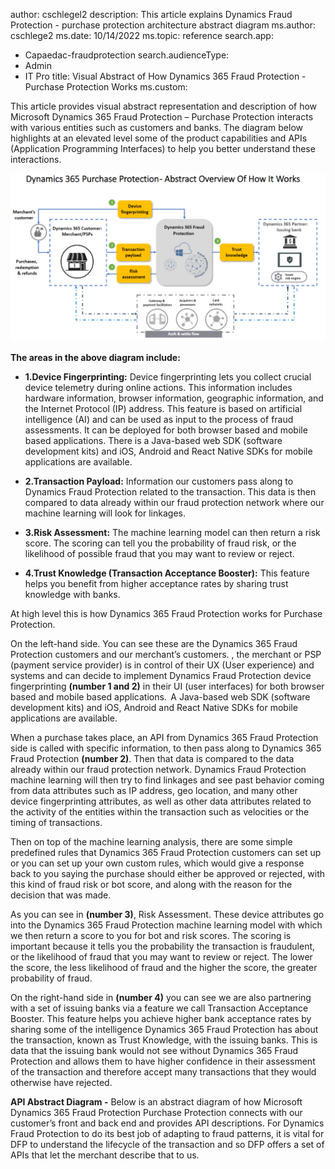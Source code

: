 author: cschlegel2
description: This article explains Dynamics Fraud Protection - purchase protection architecture abstract diagram
ms.author: cschlege2
ms.date: 10/14/2022
ms.topic: reference
search.app: 
  - Capaedac-fraudprotection
search.audienceType:
  - Admin
  - IT Pro
title: Visual Abstract of How Dynamics 365 Fraud Protection - Purchase Protection Works 
ms.custom:

This article provides visual abstract representation and description of how Microsoft Dynamics 365 Fraud Protection – Purchase Protection interacts with various entities such as customers and banks. The diagram below highlights at an elevated level some of the product capabilities and APIs (Application Programming Interfaces) to help you better understand these interactions.  


![overview diagram](media/pp-architecture-abstract1.png)

**The areas in the above diagram include:** 

- **1.Device Fingerprinting:** Device fingerprinting lets you collect crucial device telemetry during online actions. This information includes hardware information, browser information, geographic information, and the Internet Protocol (IP) address. This feature is based on artificial intelligence (AI) and can be used as input to the process of fraud assessments. It can be deployed for both browser based and mobile based applications. There is a Java-based web SDK (software development kits) and iOS, Android and React Native SDKs for mobile applications are available.

- **2.Transaction Payload:** Information our customers pass along to Dynamics Fraud Protection related to the transaction. This data is then compared to data already within our fraud protection network where our machine learning will look for linkages. 

- **3.Risk Assessment:** The machine learning model can then return a risk score. The scoring can tell you the probability of fraud risk, or the likelihood of possible fraud that you may want to review or reject. 

- **4.Trust Knowledge (Transaction Acceptance Booster):** This feature helps you benefit from higher acceptance rates by sharing trust knowledge with banks.

At high level this is how Dynamics 365 Fraud Protection works for Purchase Protection. 

On the left-hand side. You can see these are the Dynamics 365 Fraud Protection customers and our merchant’s customers. , the merchant or PSP (payment service provider) is in control of their UX (User experience) and systems and can decide to implement Dynamics Fraud Protection device fingerprinting **(number 1 and 2)** in their UI (user interfaces) for both browser based and mobile based applications.  A Java-based web SDK (software development kits) and iOS, Android and React Native SDKs for mobile applications are available. 

When a purchase takes place, an API from Dynamics 365 Fraud Protection side is called with specific information, to then pass along to Dynamics 365 Fraud Protection **(number 2)**. Then that data is compared to the data already within our fraud protection network. Dynamics Fraud Protection machine learning will then try to find linkages and see past behavior coming from data attributes such as IP address, geo location, and many other device fingerprinting attributes, as well as other data attributes related to the activity of the entities within the transaction such as velocities or the timing of transactions.  

Then on top of the machine learning analysis, there are some simple predefined rules that  Dynamics 365 Fraud Protection customers can set up or you can set up your own custom rules, which would give a response back to you saying the purchase should either be approved or rejected, with this kind of fraud risk or bot score, and along with the reason for the decision that was made.    

As you can see in **(number 3)**, Risk Assessment. These device attributes go into the Dynamics 365 Fraud Protection machine learning model with which we then return a score to you for bot and risk scores. The scoring is important because it tells you the probability the transaction is fraudulent, or the likelihood of fraud that you may want to review or reject. The lower the score, the less likelihood of fraud and the higher the score, the greater probability of fraud.  

On the right-hand side in **(number 4)** you can see we are also partnering with a set of issuing banks via a feature we call Transaction Acceptance Booster. This feature helps you achieve higher bank acceptance rates by sharing some of the intelligence Dynamics 365 Fraud Protection has about the transaction, known as Trust Knowledge, with the issuing banks.  This is data that the issuing bank would not see without Dynamics 365 Fraud Protection and allows them to have higher confidence in their assessment of the transaction and therefore accept many transactions that they would otherwise have rejected.  

 
**API Abstract Diagram -** Below is an abstract diagram of how Microsoft Dynamics 365 Fraud Protection Purchase Protection connects with our customer’s front and back end and provides API descriptions. For Dynamics Fraud Protection to do its best job of adapting to fraud patterns, it is vital for DFP to understand the lifecycle of the transaction and so DFP offers a set of APIs that let the merchant describe that to us.  
 

 

 

